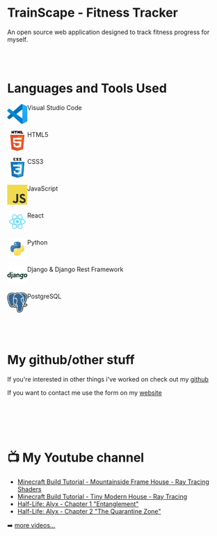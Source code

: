 # TrainScape - Fitness Tracker

An open source web application designed to track fitness progress for myself.


<br />
<br />


# Languages and Tools Used

<img align="left" alt="Visual Studio Code" width="46px" src="https://raw.githubusercontent.com/github/explore/80688e429a7d4ef2fca1e82350fe8e3517d3494d/topics/visual-studio-code/visual-studio-code.png" />  Visual Studio Code

<br />

<img align="left" alt="HTML5" width="46px" src="https://raw.githubusercontent.com/github/explore/80688e429a7d4ef2fca1e82350fe8e3517d3494d/topics/html/html.png" /> HTML5

<br />

<img align="left" alt="CSS3" width="46px" src="https://raw.githubusercontent.com/github/explore/80688e429a7d4ef2fca1e82350fe8e3517d3494d/topics/css/css.png" /> CSS3

<br />

<img align="left" alt="JavaScript" width="46px" src="https://raw.githubusercontent.com/github/explore/80688e429a7d4ef2fca1e82350fe8e3517d3494d/topics/javascript/javascript.png" /> JavaScript

<br />

<img align="left" alt="React" width="46px" src="https://raw.githubusercontent.com/github/explore/80688e429a7d4ef2fca1e82350fe8e3517d3494d/topics/react/react.png" /> React

<br/>

<img align="left" alt="JavaScript" width="46px" src="https://raw.githubusercontent.com/github/explore/80688e429a7d4ef2fca1e82350fe8e3517d3494d/topics/python/python.png" /> Python

<br />

<img align="left" alt="Django" width="46px" src="https://raw.githubusercontent.com/github/explore/80688e429a7d4ef2fca1e82350fe8e3517d3494d/topics/django/django.png" /> Django & Django Rest Framework

<br />

<img align="left" alt="PostgreSQL" width="46px" src="https://raw.githubusercontent.com/github/explore/80688e429a7d4ef2fca1e82350fe8e3517d3494d/topics/postgresql/postgresql.png" /> PostgreSQL


<br />
<br />
<br />
<br />

# My github/other stuff

If you're interested in other things i've worked on check out my [github]

If you want to contact me use the form on my [website]


<br />
<br />
<br />
<br />


# 📺 My Youtube channel

<!-- YOUTUBE:START -->
- [Minecraft Build Tutorial - Mountainside Frame House - Ray Tracing Shaders](https://youtu.be/eKxvAHwXq_Q)
- [Minecraft Build Tutorial - Tiny Modern House - Ray Tracing](https://youtu.be/GJFp7FoVuqk)
- [Half-Life: Alyx - Chapter 1 "Entanglement"](https://youtu.be/MtMtkdshraU)
- [Half-Life: Alyx - Chapter 2 "The Quarantine Zone"](https://youtu.be/sL7JrhOv7q8)
<!-- YOUTUBE:END -->

➡️ [more videos...](https://www.youtube.com/channel/UCzmnYFdFDFCwFJsf6_tmYUQ)


[website]: https://tristan-marcus.github.io/portfolio/
[linkedin]: https://www.linkedin.com/in/tristan-marcus
[github]: https://github.com/Tristan-Marcus
[youtube]: https://www.youtube.com/channel/UCzmnYFdFDFCwFJsf6_tmYUQ

